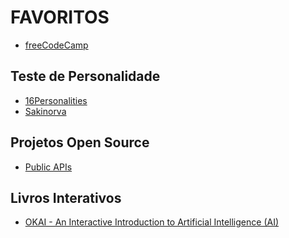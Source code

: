 # FAVORITOS

* [freeCodeCamp](https://www.freecodecamp.org/ "Learn to Code — For Free — Coding Courses for Busy People")

## Teste de Personalidade

* [16Personalities](https://www.16personalities.com/ "16Personalities")
* [Sakinorva](https://sakinorva.net/ "Sakinorva")

## Projetos Open Source

* [Public APIs](https://github.com/public-apis/public-apis/ "Public APIs")

## Livros Interativos

* [OKAI - An Interactive Introduction to Artificial Intelligence (AI)](https://okai.brown.edu/ "OKAI - An Interactive Introduction to Artificial Intelligence (AI)")
